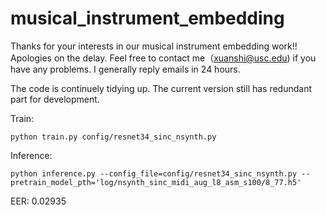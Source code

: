 # musical_instrument_embedding

Thanks for your interests in our musical instrument embedding work!!  Apologies on the delay.  Feel free to contact me（<xuanshi@usc.edu>) if you have any problems.  I generally reply emails in 24 hours.

The code is continuely tidying up.  The current version still has redundant part for development.   

Train:
```
python train.py config/resnet34_sinc_nsynth.py
```

Inference:
```
python inference.py --config_file=config/resnet34_sinc_nsynth.py --pretrain_model_pth='log/nsynth_sinc_midi_aug_l8_asm_s100/8_77.h5'
```
EER: 0.02935

